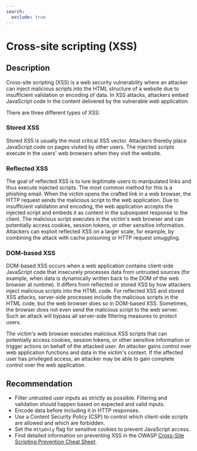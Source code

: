 ```yaml
---
search:
  exclude: true
---
```


# Cross-site scripting (XSS)
## Description
Cross-site scripting (XSS) is a web security vulnerability where an attacker can inject malicious scripts into the HTML structure of a website due to insufficient validation or encoding of data. In XSS attacks, attackers embed JavaScript code in the content delivered by the vulnerable web application.

There are three different types of XSS:

### Stored XSS
Stored XSS is usually the most critical XSS vector. Attackers thereby place JavaScript code on pages visited by other users. The injected scripts execute in the users' web browsers when they visit the website.

### Reflected XSS
The goal of reflected XSS is to lure legitimate users to manipulated links and thus execute injected scripts. The most common method for this is a phishing email. When the victim opens the crafted link in a web browser, the HTTP request sends the malicious script to the web application. Due to insufficient validation and encoding, the web application accepts the injected script and embeds it as content in the subsequent response to the client. The malicious script executes in the victim's web browser and can potentially access cookies, session tokens, or other sensitive information.
Attackers can exploit reflected XSS on a larger scale, for example, by combining the attack with cache poisoning or HTTP request smuggling.

### DOM-based XSS
DOM-based XSS occurs when a web application contains client-side JavaScript code that insecurely processes data from untrusted sources (for example, when data is dynamically written back to the DOM of the web browser at runtime). It differs from reflected or stored XSS by how attackers inject malicious scripts into the HTML code. For reflected XSS and stored XSS attacks, server-side processes include the malicious scripts in the HTML code, but the web browser does so in DOM-based XSS. Sometimes, the browser does not even send the malicious script to the web server. Such an attack will bypass all server-side filtering measures to protect users. 

The victim's web browser executes malicious XSS scripts that can potentially access cookies, session tokens, or other sensitive information or trigger actions on behalf of the attacked user. An attacker gains control over web application functions and data in the victim's context. If the affected user has privileged access, an attacker may be able to gain complete control over the web application.

## Recommendation
* Filter untrusted user inputs as strictly as possible. Filtering and validation should happen based on expected and valid inputs.
* Encode data before including it in HTTP responses.
* Use a Content Security Policy (CSP) to control which client-side scripts are allowed and which are forbidden.
* Set the `HttpOnly` flag for sensitive cookies to prevent JavaScript access.
* Find detailed information on preventing XSS in the OWASP [Cross-Site Scripting Prevention Cheat Sheet](https://cheatsheetseries.owasp.org/cheatsheets/Cross_Site_Scripting_Prevention_Cheat_Sheet.html).